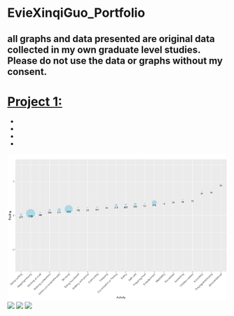 # EvieXinqiGuo_Portfolio

## all graphs and data presented are original data collected in my own graduate level studies. Please do not use the data or graphs without my consent. 


# [Project 1:](https://)
*
*
*
*
![](https://github.com/EvieXinqiGuo/EvieGuo_Portfolio/blob/main/images/Picture4.png)
![](https://github.com/EvieXinqiGuo/EvieXinqiGuo_Portfolio/blob/main/images/Picture2.png)
![](https://github.com/EvieXinqiGuo/EvieXinqiGuo_Portfolio/blob/main/images/Picture3.png)
![](https://github.com/EvieXinqiGuo/EvieXinqiGuo_Portfolio/blob/main/images/Picture1.png)
